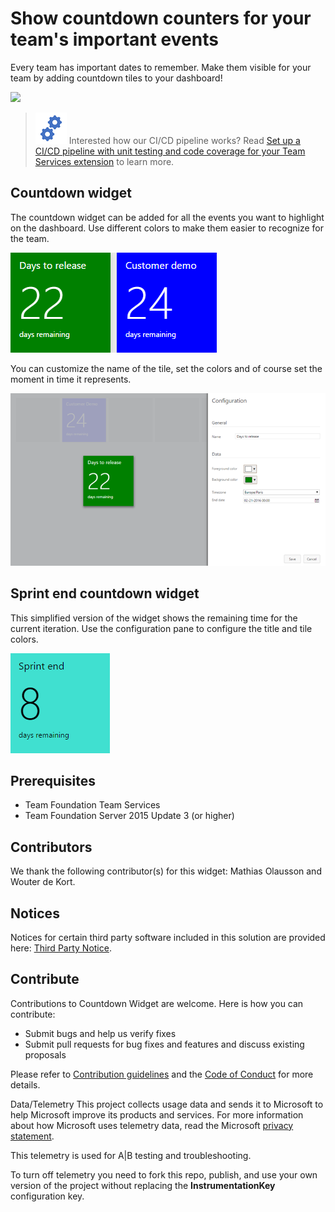 
# Show countdown counters for your team's important events ##

Every team has important dates to remember. Make them visible for your team by adding countdown tiles to your dashboard!

![](https://almrangers.visualstudio.com/DefaultCollection/_apis/public/build/definitions/7f3cfb9a-d1cb-4e66-9d36-1af87b906fe9/99/badge)

> ![Gears](Gears.png) Interested how our CI/CD pipeline works? Read [Set up a CI/CD pipeline with unit testing and code coverage for your Team Services extension](https://blogs.msdn.microsoft.com/visualstudioalmrangers/2017/04/24/set-up-a-cicd-pipeline-with-unit-testing-and-code-coverage-for-your-team-services-extension/) to learn more. 

## Countdown widget

The countdown widget can be added for all the events you want to highlight on the dashboard. Use different colors  to make them easier to recognize for the team.

![Countdown widget](CountdownWidget/CountdownWidget/static/img/Preview-Full.png)

You can customize the name of the tile, set the colors and of course set the moment in time it represents. 

![Configure](CountdownWidget/CountdownWidget/static/img/Configure-Extension.png)

## Sprint end countdown widget
This simplified version of the widget shows the remaining time for the current iteration. Use the configuration pane to configure the title and tile colors.

![Sprint Countdown widget](CountdownWidget/CountdownWidget/static/img/Preview-Sprint.png)

## Prerequisites

- Team Foundation Team Services
- Team Foundation Server 2015 Update 3 (or higher)

## Contributors

We thank the following contributor(s) for this widget: Mathias Olausson and Wouter de Kort. 

## Notices
Notices for certain third party software included in this solution are provided here: [Third Party Notice](ThirdPartyNotices.txt).

## Contribute
Contributions to Countdown Widget are welcome. Here is how you can contribute:  

- Submit bugs and help us verify fixes  
- Submit pull requests for bug fixes and features and discuss existing proposals   

Please refer to [Contribution guidelines](.github/CONTRIBUTING.md) and the [Code of Conduct](.github/COC.md) for more details.

Data/Telemetry
This project collects usage data and sends it to Microsoft to help Microsoft improve its products and services. For more information about how Microsoft uses telemetry data, read the Microsoft [privacy statement](http://go.microsoft.com/fwlink/?LinkId=521839). 

This telemetry is used for A|B testing and troubleshooting. 

To turn off telemetry you need to fork this repo, publish, and use your own version of the project without replacing the __InstrumentationKey__ configuration key.

